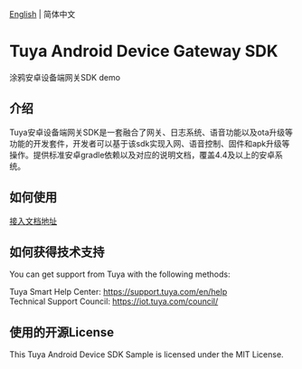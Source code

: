 [English](./README.md) | 简体中文

# Tuya Android Device Gateway SDK
涂鸦安卓设备端网关SDK demo

## 介绍

Tuya安卓设备端网关SDK是一套融合了网关、日志系统、语音功能以及ota升级等功能的开发套件，开发者可以基于该sdk实现入网、语音控制、固件和apk升级等操作。提供标准安卓gradle依赖以及对应的说明文档，覆盖4.4及以上的安卓系统。


## 如何使用
[接入文档地址](https://developer.tuya.com/cn/docs/iot/smart-product-solution/product-solutiongateway/gateway-extension-sdk-access-solution/tuya-gateway-extension-sdk-development-manual?id=K9dudnkt0lnx4)


## 如何获得技术支持
You can get support from Tuya with the following methods:

Tuya Smart Help Center: https://support.tuya.com/en/help  
Technical Support Council: https://iot.tuya.com/council/   

## 使用的开源License
This Tuya Android Device SDK Sample is licensed under the MIT License.
